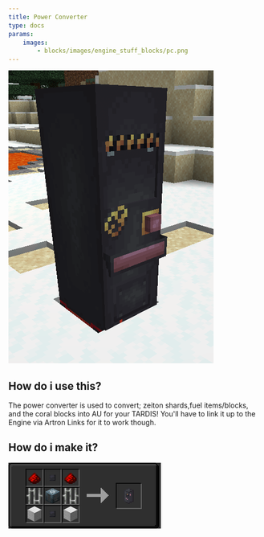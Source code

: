 ```yaml
---
title: Power Converter
type: docs
params:
    images:
        - blocks/images/engine_stuff_blocks/pc.png
---
```

![Image of the power convertor](images/engine_stuff_blocks/pc.png)

## How do i use this?
The power converter is used to convert; zeiton shards,fuel items/blocks, and the coral blocks into AU for your TARDIS!
You'll have to link it up to the Engine via Artron Links for it to work though.

## How do i make it?

![recipe](images/engine_stuff_blocks/convertor_recipe.png)